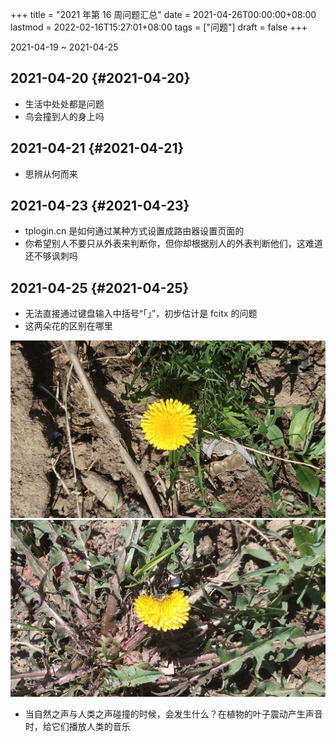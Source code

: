 +++
title = "2021 年第 16 周问题汇总"
date = 2021-04-26T00:00:00+08:00
lastmod = 2022-02-16T15:27:01+08:00
tags = ["问题"]
draft = false
+++

2021-04-19 ~ 2021-04-25

## 2021-04-20 {#2021-04-20}

- 生活中处处都是问题
- 鸟会撞到人的身上吗

## 2021-04-21 {#2021-04-21}

- 思辨从何而来

## 2021-04-23 {#2021-04-23}

- tplogin.cn 是如何通过某种方式设置成路由器设置页面的
- 你希望别人不要只从外表来判断你，但你却根据别人的外表判断他们，这难道还不够讽刺吗

## 2021-04-25 {#2021-04-25}

- 无法直接通过键盘输入中括号“「」”，初步估计是 fcitx 的问题
- 这两朵花的区别在哪里

![](/images/question-2021-16-0.jpg)
![](/images/question-2021-16-1.jpg)

- 当自然之声与人类之声碰撞的时候，会发生什么？在植物的叶子震动产生声音时，给它们播放人类的音乐
